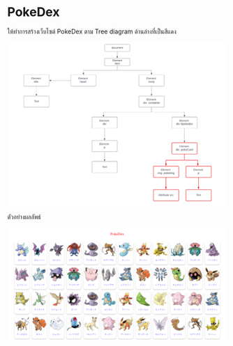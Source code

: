 # **PokeDex**

ให้ทำการสร้างเว็บไซต์ PokeDex ตาม Tree diagram ด้านล่างที่เป็นสีแดง

![pokediagram.png](assets/pokediagram.png)

ตัวอย่างผลลัพธ์

![pokeweb.png](assets/pokeweb.png)
